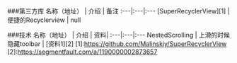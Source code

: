 ###第三方库
名称（地址） | 介绍 | 备注
:---|:---|:---
[SuperRecyclerView][1] | 便捷的Recyclerview | null



###技术
名称（地址） | 介绍 | 资料|
:---|:---|:---
NestedScrolling | 上滑的时候隐藏toolbar | [资料1][2]
[1]:https://github.com/Malinskiy/SuperRecyclerView
[2]:https://segmentfault.com/a/1190000002873657
